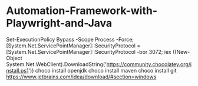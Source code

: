 ﻿# Automation-Framework-with-Playwright-and-Java
Set-ExecutionPolicy Bypass -Scope Process -Force; [System.Net.ServicePointManager]::SecurityProtocol = [System.Net.ServicePointManager]::SecurityProtocol -bor 3072; iex ((New-Object System.Net.WebClient).DownloadString('https://community.chocolatey.org/install.ps1'))
choco install openjdk
choco install maven
choco install git
https://www.jetbrains.com/idea/download/#section=windows
